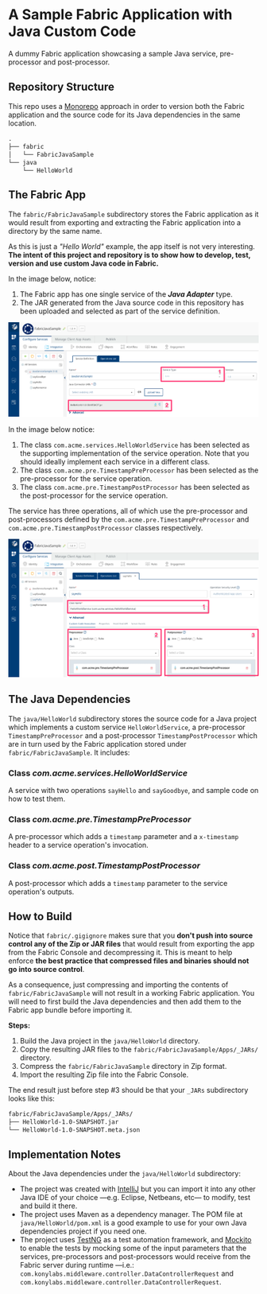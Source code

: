 # A Sample Fabric Application with Java Custom Code

A dummy Fabric application showcasing a sample Java service, pre-processor and post-processor.

## Repository Structure

This repo uses a [Monorepo](https://en.wikipedia.org/wiki/Monorepo) approach in order to version
both the Fabric application and the source code for its Java dependencies in the same location.

```
.
├── fabric
│   └── FabricJavaSample
└── java
    └── HelloWorld
```

## The Fabric App

The `fabric/FabricJavaSample` subdirectory stores the Fabric application as it would result from exporting and
extracting the Fabric application into a directory by the same name.

As this is just a *"Hello World"* example, the app itself is not very interesting. **The intent of this project and repository 
is to show how to develop, test, version and use custom Java code in Fabric.**

In the image below, notice:

1. The Fabric app has one single service of the ***Java Adapter*** type.
2. The JAR generated from the Java source code in this repository has been uploaded and selected as part of the service
definition.

![Service definition](pics/fabric-app-1.-service-def.png "Service definition")

In the image below notice:

1. The class `com.acme.services.HelloWorldService` has been selected as the supporting implementation of the service operation. Note that you should ideally implement each service in a different class.
2. The class `com.acme.pre.TimestampPreProcessor` has been selected as the pre-processor for the service operation.
3. The class `com.acme.pre.TimestampPostProcessor` has been selected as the post-processor for the service operation.

The service has three operations, all of which use the pre-processor and post-processors defined by the 
`com.acme.pre.TimestampPreProcessor` and `com.acme.pre.TimestampPostProcessor` classes respectively.

![Service definition](pics/fabric-app-2-ops-config.png "Logo Title Text 1")



## The Java Dependencies

The `java/HelloWorld` subdirectory stores the source code for a Java project which implements a custom service 
`HelloWorldService`, a pre-processor `TimestampPreProcessor` and a post-processor `TimestampPostProcessor` which
are in turn used by the Fabric application stored under `fabric/FabricJavaSample`. It includes:

### Class *com.acme.services.HelloWorldService*

A service with two operations `sayHello` and `sayGoodbye`, and sample code on how to test them.

### Class *com.acme.pre.TimestampPreProcessor*

A pre-processor which adds a `timestamp` parameter and a `x-timestamp` header to a service operation's invocation.

### Class *com.acme.post.TimestampPostProcessor*

A post-processor which adds a `timestamp` parameter to the service operation's outputs.

## How to Build

Notice that `fabric/.gigignore` makes sure that you **don't push into source control any of the Zip or JAR files** that 
would result from exporting the app from the Fabric Console and decompressing it. This is meant to help enforce **the 
best practice that compressed files and binaries should not go into source control**.

As a consequence, just compressing and importing the contents of `fabric/FabricJavaSample` will not result in a working 
Fabric application. You will need to first build the Java dependencies and then add them to the Fabric app bundle before 
importing it. 

**Steps:**

1. Build the Java project in the `java/HelloWorld` directory.
2. Copy the resulting JAR files to the `fabric/FabricJavaSample/Apps/_JARs/` directory.
3. Compress the `fabric/FabricJavaSample` directory in Zip format.
4. Import the resulting Zip file into the Fabric Console.

The end result just before step #3 should be that your `_JARs` subdirectory looks like this:

```
fabric/FabricJavaSample/Apps/_JARs/
├── HelloWorld-1.0-SNAPSHOT.jar
└── HelloWorld-1.0-SNAPSHOT.meta.json
```

## Implementation Notes

About the Java dependencies under the `java/HelloWorld` subdirectory:

* The project was created with [IntelliJ](https://www.jetbrains.com/idea/) but you can import it into any other Java IDE of
your choice —e.g. Eclipse, Netbeans, etc— to modify, test and build it there.
* The project uses Maven as a dependency manager. The POM file at `java/HelloWorld/pom.xml` is a good example to use for your
own Java dependencies project if you need one.
* The project uses [TestNG](https://testng.org) as a test automation framework, and [Mockito](https://site.mockito.org/) to 
enable the tests by mocking some of the input parameters that the services, pre-processors and post-processors would receive
from the Fabric server during runtime —i.e.: `com.konylabs.middleware.controller.DataControllerRequest` and 
`com.konylabs.middleware.controller.DataControllerRequest`.



